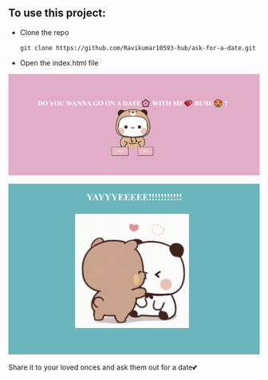 ## To use this project:
- Clone the repo
  ```
  git clone https://github.com/Ravikumar10593-hub/ask-for-a-date.git
  ```
- Open the index.html file

![Alt text](images/image.png)

![Alt text](images/image-1.png)

Share it to your loved onces and ask them out for a date💕